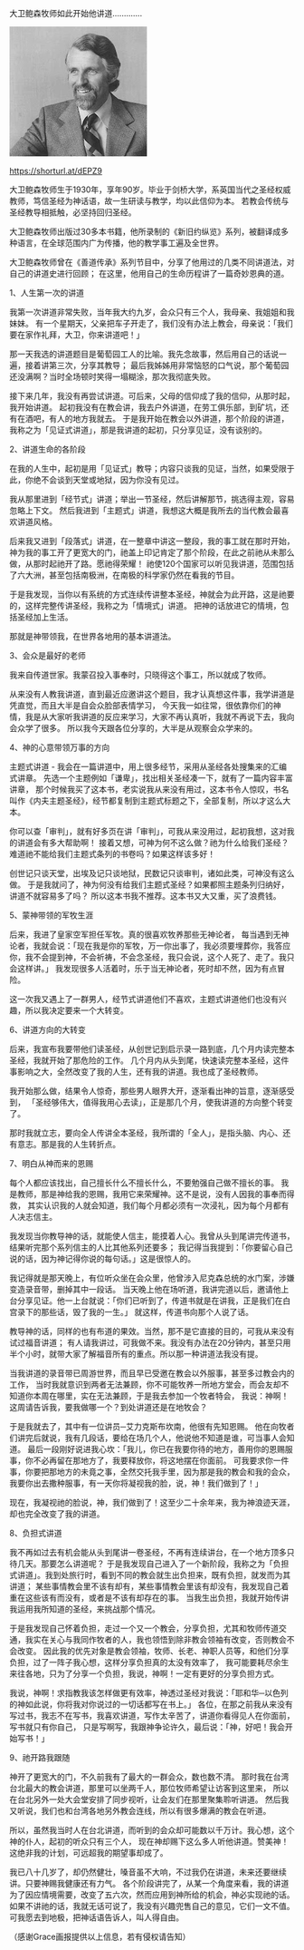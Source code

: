  大卫鲍森牧师如此开始他讲道.............

 ![大卫鲍森牧师如此开始他讲道](https://github.com/ywangnccu/ywang/blob/main/images/DAVIDPAWSON.jpeg)

 https://shorturl.at/dEPZ9

大卫鲍森牧师生于1930年，享年90岁。毕业于剑桥大学，系英国当代之圣经权威教师，笃信圣经为神话语，故一生研读与教学，均以此信仰为本。
若教会传统与圣经教导相抵触，必坚持回归圣经。

大卫鲍森牧师出版过30多本书籍，他所录制的《新旧约纵览》系列，被翻译成多种语言，在全球范围内广为传播，他的教学事工遍及全世界。

大卫鲍森牧师曾在《善道传承》系列节目中，分享了他用过的几类不同讲道法，对自己的讲道史进行回顾；
在这里，他用自己的生命历程讲了一篇奇妙恩典的道。

1、人生第一次的讲道  

我第一次讲道非常失败，当年我大约九岁，会众只有三个人，我母亲、我姐姐和我妹妹。
有一个星期天，父亲把车子开走了，我们没有办法上教会，母亲说：「我们要在家作礼拜，大卫，你来讲道吧！」

那一天我选的讲道题目是葡萄园工人的比喻。我先念故事，然后用自己的话说一遍，接着讲第三次，分享其教导；
最后我姊姊用非常恼怒的口气说，那个葡萄园还没满啊？当时全场顿时笑得一塌糊涂，那次我彻底失败。

接下来几年，我没有再尝试讲道。可后来，父母的信仰成了我的信仰，从那时起，我开始讲道。
起初我没有在教会讲，我去户外讲道，在劳工俱乐部，到矿坑，还有在酒吧，有人的地方我就去。
于是我开始在教会以外讲道，那个阶段的讲道，我称之为「见证式讲道」，那是我讲道的起初，只分享见证，没有谈别的。

2、讲道生命的各阶段 

在我的人生中，起初是用「见证式」教导；内容只谈我的见证，当然，如果受限于此，你绝不会谈到天堂或地狱，因为你没有见过。

我从那里进到「经节式」讲道；举出一节圣经，然后讲解那节，挑选得主观，容易忽略上下文。
然后我进到「主题式」讲道，我想这大概是我所去的当代教会最喜欢讲道风格。

后来我又进到「段落式」讲道，在一整章中讲这一整段，我的事工就在那时开始，
神为我的事工开了更宽大的门，祂盖上印记肯定了那个阶段，在此之前祂从未那么做，从那时起祂开了路。愿祂得荣耀！
祂使120个国家可以听见我讲道，范围包括了六大洲，甚至包括南极洲，在南极的科学家仍然在看我的节目。

于是我发现，当你以有系统的方式连续传讲整本圣经，神就会为此开路，这是祂要的，这样完整传讲圣经，我称之为「情境式」讲道。
把神的话放进它的情境，包括圣经加上生活。

那就是神带领我，在世界各地用的基本讲道法。

3、会众是最好的老师 

我来自传道世家。我蒙召投入事奉时，只晓得这个事工，所以就成了牧师。

从来没有人教我讲道，直到最近应邀讲这个题目，我才认真想这件事，我学讲道是凭直觉，而且大半是自会众脸部表情学习，
今天我一如往常，很依靠你们的神情，我是从大家听我讲道的反应来学习，大家不再认真听，我就不再说下去，我向会众学了很多。
所以我今天跟各位分享的，大半是从观察会众学来的。

4、神的心意带领万事的方向 

主题式讲道 - 我会在一篇讲道中，用上很多经节，采用从圣经各处搜集来的汇编式讲章。
先选一个主题例如「谦卑」，找出相关圣经凑一下，就有了一篇内容丰富讲章，
那个时候我买了这本书，老实说我从来没有用过，这本书令人惊叹，书名叫作《内夫主题圣经》，经节都复制到主题式标题之下，全部复制，所以才这么大本。

你可以查「审判」，就有好多页在讲「审判」，可我从来没用过，起初我想，这对我的讲道会有多大帮助啊！
接着又想，可神为何不这么做？祂为什么给我们圣经？难道祂不能给我们主题式条列的书卷吗？如果这样该多好！

创世记只谈天堂，出埃及记只谈地狱，民数记只谈审判，诸如此类，可神没有这么做。
于是我就问了，神为何没有给我们主题式圣经？如果都照主题条列归纳好，讲道不就容易多了吗？
所以这本书我不推荐。这本书又大又重，买了浪费钱。

5、蒙神带领的军牧生涯 

后来，我进了皇家空军担任军牧。真的很喜欢牧养那些无神论者，
每当遇到无神论者，我就会说：「现在我是你的军牧，万一你出事了，我必须要埋葬你，我答应你，我不会提到神，不会祈祷，不会念圣经，我只会说，这个人死了、走了。我只会这样讲。」
我发现很多人活着时，乐于当无神论者，死时却不然，因为有点冒险。

这一次我又遇上了一群男人，经节式讲道他们不喜欢，主题式讲道他们也没有兴趣，所以我决定要来一个大转变。

6、讲道方向的大转变 

后来，我宣布我要带他们读圣经，从创世记到启示录一路到底，几个月内读完整本圣经，我就开始了那危险的工作。
几个月内从头到尾，快速读完整本圣经，这件事影响之大，全然改变了我的人生，还有我的讲道。我也成了圣经教师。

我开始那么做，结果令人惊奇，那些男人眼界大开，逐渐看出神的旨意，逐渐感受到，
「圣经够伟大，值得我用心去读」，正是那几个月，使我讲道的方向整个转变了。

那时我就立志，要向全人传讲全本圣经，我所谓的「全人」，是指头脑、内心、还有意志。那是我的人生转折点。

7、明白从神而来的恩赐 

每个人都应该找出，自己擅长什么不擅长什么，不要勉强自己做不擅长的事。
我是教师，那是神给我的恩赐，我用它来荣耀神。这不是说，没有人因我的事奉而得救，
其实认识我的人就会知道，我们每个月都必须有一次浸礼，因为每个月都有人决志信主。

我发现当你教导神的话，就能使人信主，能摸着人心。我曾从头到尾讲完传道书，结果听完那个系列信主的人比其他系列还要多；
我记得当我提到：「你要留心自己说的话，因为神记得你说的每句话。」这是很惊人的。

我记得就是那天晚上，有位听众坐在会众里，他曾涉入尼克森总统的水门案，涉嫌变造录音带，删掉其中一段话。
当天晚上他在场听道，我讲完道以后，邀请他上台分享见证。他一上台就说：「你们已听到了，传道书就是在讲我，正是我们在白宫录下的那些话，毁了我的一生。」
就这样，传道书向那个人说了话。

教导神的话，同样的也有布道的果效。当然，那不是它直接的目的，可我从来没有试过福音讲道；
有人请我讲过，可我做不来。我没有办法在20分钟内，甚至只用半个小时，就带大家了解福音所有的重点。所以那一种讲道法我没有提。

当我讲道的录音带已周游世界，而且早已受邀在教会以外服事，甚至多过教会内的工作，
当时我就意识到两者无法兼顾，你不可能牧养一所地方堂会，而会友却不知道你本周在哪里，实在无法兼顾，于是我去参加一个牧者特会，
我说：神啊！这周请告诉我，要我做哪一个？到处讲道还是在地牧会？

于是我就去了，其中有一位讲员─艾力克斯布坎南，他很有先知恩赐。
他在向牧者们讲完后就说，我有几段话，要给在场几个人，他说他不知道是谁，可当事人会知道。
最后一段刚好说进我心坎：「我儿，你已在我要你待的地方，善用你的恩赐服事，你不必再留在那地方了，我要释放你，将这地摆在你面前。
可我要求你一件事，你要把那地方的未竟之事，全然交托我手里，因为那是我的教会和我的会众，我要你出去撒种服事，有一天你将凝视我的脸，说，神！我们做到了！」

现在，我凝视祂的脸说，神，我们做到了！这至少二十余年来，我为神浪迹天涯，却也完全改变了我的讲道。

8、负担式讲道 

我不再如过去有机会能从头到尾讲一卷圣经，不再有连续讲台，在一个地方顶多只待几天。那要怎么讲道呢？
于是我发现自己进入了一个新阶段，我称之为「负担式讲道」。我到处旅行时，看到不同的教会就生出负担来，既有负担，就发而为其讲道；
某些事情教会里不该有却有，某些事情教会里该有却没有，我发现自己着重在这些该有而没有，或者是不该有却存在的事。
当我生出负担，我就开始传讲我运用我所知道的圣经，来挑战那个情况。

于是我发现自己怀着负担，走过一个又一个教会，分享负担，尤其和牧师传道交通，我实在关心与我同作牧者的人，我也领悟到除非教会领袖有改变，否则教会不会改变。
因此我的优先对象是教会领袖，牧师、长老、神职人员等，和他们分享负担，过了一阵子我心想，这样分享负担真的太没有效率了，
我可能要耗尽余生来往各地，只为了分享一个负担，我说，神啊！一定有更好的分享负担方式。

我说，神啊！求指教我该怎样做更有效率，神透过圣经对我说：「耶和华─以色列的神如此说，你将我对你说过的一切话都写在书上。」
各位，在那之前我从来没有写过书，我志不在写书，我喜欢讲道，写作太辛苦了，讲道你看得见人在你面前，写书就只有你自己，
只是写啊写，我跟神争论许久，最后说：「神，好吧！我会开始写书！」

9、祂开路我跟随 

神开了更宽大的门，不久前我有了最大的一群会众，数也数不清。
那时我在台湾台北最大的教会讲道，那里可以坐两千人，那位牧师希望让访客到这里来，
所以在台北另外一处大会堂安排了同步视听，让会友们在那里聚集聆听讲道。
然后我又听说，我们也和台湾各地另外教会连线，所以有很多爆满的教会在听道。

所以，虽然我当时人在台北讲道，而听到的会众却可能数以千万计。我心想，这个神的仆人，起初的听众只有三个人，
现在神却赐下这么多人听他讲道。赞美神！这绝非我的计划，可远超我的期望事却成了。

我已八十几岁了，却仍然健壮，嗓音虽不大响，不过我仍在讲道，未来还要继续讲。只要神赐我健康还有力气。
各个阶段讲完了，从某一个角度来看，我的讲道为了因应情境需要，改变了五六次，然而应用到神所给的机会，神必实现祂的话。
如果不讲祂的话，我就无话可说了，我没有兴趣兜售自己的意见，它们一文不值。可我愿去到地极，把神话语告诉人，叫人得自由。

（感谢Grace画报提供以上信息，若有侵权请告知）
